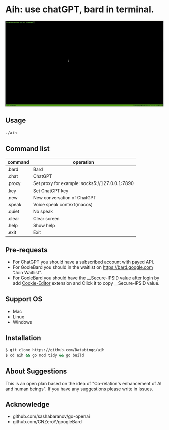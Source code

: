 # Aih: use chatGPT, bard in terminal. 

![screenshot](aih.gif)

## Usage
```bash
./aih
```
## Command list
|command   | operation|
|----------|----------|
|.bard      | Bard|
|.chat      | ChatGPT|
|.proxy     | Set proxy for example: socks5://127.0.0.1:7890|
|.key       | Set ChatGPT key|
|.new       | New conversation of ChatGPT|
|.speak     | Voice speak context(macos)|
|.quiet     | No speak |
|.clear     | Clear screen|
|.help      | Show help|
|.exit      | Exit|

## Pre-requests
- For ChatGPT you should have a subscribed account with payed API. 
- For GooleBard you should in the waitlist on https://bard.google.com "Join Waitlist".
- For GooleBard you should have the __Secure-lPSID value after login by add [Cookie-Editor](cookie-editor.cgagnier.ca) extension and Click it to copy __Secure-lPSID value.

## Support OS
- Mac
- Linux
- Windows

## Installation
```bash
$ git clone https://github.com/Databingo/aih
$ cd aih && go mod tidy && go build 
```
## About Suggestions
This is an open plan based on the idea of "Co-relation's enhancement of AI and human beings".
If you have any suggestions please write in Issues.

## Acknowledge
- github.com/sashabaranov/go-openai 
- github.com/CNZeroY/googleBard
